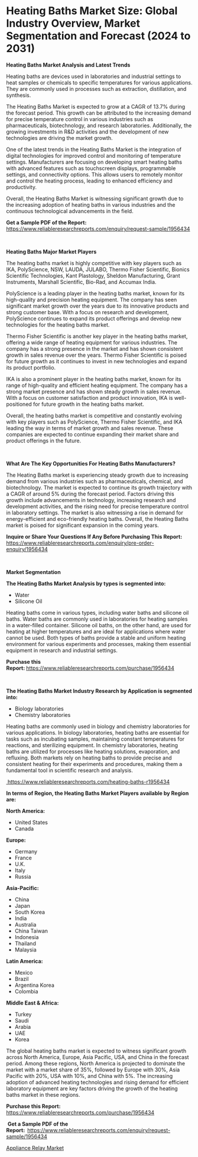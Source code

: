 <p><h1>Heating Baths Market Size: Global Industry Overview, Market Segmentation and Forecast (2024 to 2031)</h1></p><p><strong>Heating Baths Market Analysis and Latest Trends</strong></p>
<p><p>Heating baths are devices used in laboratories and industrial settings to heat samples or chemicals to specific temperatures for various applications. They are commonly used in processes such as extraction, distillation, and synthesis. </p><p>The Heating Baths Market is expected to grow at a CAGR of 13.7% during the forecast period. This growth can be attributed to the increasing demand for precise temperature control in various industries such as pharmaceuticals, biotechnology, and research laboratories. Additionally, the growing investments in R&D activities and the development of new technologies are driving the market growth.</p><p>One of the latest trends in the Heating Baths Market is the integration of digital technologies for improved control and monitoring of temperature settings. Manufacturers are focusing on developing smart heating baths with advanced features such as touchscreen displays, programmable settings, and connectivity options. This allows users to remotely monitor and control the heating process, leading to enhanced efficiency and productivity.</p><p>Overall, the Heating Baths Market is witnessing significant growth due to the increasing adoption of heating baths in various industries and the continuous technological advancements in the field.</p></p>
<p><strong>Get a Sample PDF of the Report:&nbsp;</strong> <a href="https://www.reliableresearchreports.com/enquiry/request-sample/1956434">https://www.reliableresearchreports.com/enquiry/request-sample/1956434</a></p>
<p>&nbsp;</p>
<p><strong>Heating Baths Major Market Players</strong></p>
<p><p>The heating baths market is highly competitive with key players such as IKA, PolyScience, NSW, LAUDA, JULABO, Thermo Fisher Scientific, Bionics Scientific Technologies, Kant Plastology, Sheldon Manufacturing, Grant Instruments, Marshall Scientific, Bio-Rad, and Accumax India. </p><p>PolyScience is a leading player in the heating baths market, known for its high-quality and precision heating equipment. The company has seen significant market growth over the years due to its innovative products and strong customer base. With a focus on research and development, PolyScience continues to expand its product offerings and develop new technologies for the heating baths market.</p><p>Thermo Fisher Scientific is another key player in the heating baths market, offering a wide range of heating equipment for various industries. The company has a strong presence in the market and has shown consistent growth in sales revenue over the years. Thermo Fisher Scientific is poised for future growth as it continues to invest in new technologies and expand its product portfolio.</p><p>IKA is also a prominent player in the heating baths market, known for its range of high-quality and efficient heating equipment. The company has a strong market presence and has shown steady growth in sales revenue. With a focus on customer satisfaction and product innovation, IKA is well-positioned for future growth in the heating baths market.</p><p>Overall, the heating baths market is competitive and constantly evolving with key players such as PolyScience, Thermo Fisher Scientific, and IKA leading the way in terms of market growth and sales revenue. These companies are expected to continue expanding their market share and product offerings in the future.</p></p>
<p>&nbsp;</p>
<p><strong>What Are The Key Opportunities For Heating Baths Manufacturers?</strong></p>
<p><p>The Heating Baths market is experiencing steady growth due to increasing demand from various industries such as pharmaceuticals, chemical, and biotechnology. The market is expected to continue its growth trajectory with a CAGR of around 5% during the forecast period. Factors driving this growth include advancements in technology, increasing research and development activities, and the rising need for precise temperature control in laboratory settings. The market is also witnessing a rise in demand for energy-efficient and eco-friendly heating baths. Overall, the Heating Baths market is poised for significant expansion in the coming years.</p></p>
<p><strong>Inquire or Share Your Questions If Any Before Purchasing This Report:</strong> <a href="https://www.reliableresearchreports.com/enquiry/pre-order-enquiry/1956434">https://www.reliableresearchreports.com/enquiry/pre-order-enquiry/1956434</a></p>
<p>&nbsp;</p>
<p><strong>Market Segmentation</strong></p>
<p><strong>The Heating Baths Market Analysis by types is segmented into:</strong></p>
<p><ul><li>Water</li><li>Silicone Oil</li></ul></p>
<p><p>Heating baths come in various types, including water baths and silicone oil baths. Water baths are commonly used in laboratories for heating samples in a water-filled container. Silicone oil baths, on the other hand, are used for heating at higher temperatures and are ideal for applications where water cannot be used. Both types of baths provide a stable and uniform heating environment for various experiments and processes, making them essential equipment in research and industrial settings.</p></p>
<p><strong>Purchase this Report:&nbsp;</strong><a href="https://www.reliableresearchreports.com/purchase/1956434">https://www.reliableresearchreports.com/purchase/1956434</a></p>
<p>&nbsp;</p>
<p><strong>The Heating Baths Market Industry Research by Application is segmented into:</strong></p>
<p><ul><li>Biology laboratories</li><li>Chemistry laboratories</li></ul></p>
<p><p>Heating baths are commonly used in biology and chemistry laboratories for various applications. In biology laboratories, heating baths are essential for tasks such as incubating samples, maintaining constant temperatures for reactions, and sterilizing equipment. In chemistry laboratories, heating baths are utilized for processes like heating solutions, evaporation, and refluxing. Both markets rely on heating baths to provide precise and consistent heating for their experiments and procedures, making them a fundamental tool in scientific research and analysis.</p></p>
<p><a href="https://www.reliableresearchreports.com/heating-baths-r1956434">&nbsp;https://www.reliableresearchreports.com/heating-baths-r1956434</a></p>
<p><strong>In terms of Region, the Heating Baths Market Players available by Region are:</strong></p>
<p>
    <p> <strong> North America: </strong>
        <ul>
            <li>United States</li>
            <li>Canada</li>
        </ul>
        </p> 
    <p> <strong> Europe: </strong>
        <ul>
            <li>Germany</li>
            <li>France</li>
            <li>U.K.</li>
            <li>Italy</li>
            <li>Russia</li>
        </ul>
        </p> 
    <p> <strong> Asia-Pacific: </strong>
        <ul>
            <li>China</li>
            <li>Japan</li>
            <li>South Korea</li>
            <li>India</li>
            <li>Australia</li>
            <li>China Taiwan</li>
            <li>Indonesia</li>
            <li>Thailand</li>
            <li>Malaysia</li>
        </ul>
        </p> 
    <p> <strong> Latin America: </strong>
        <ul>
            <li>Mexico</li>
            <li>Brazil</li>
            <li>Argentina Korea</li>
            <li>Colombia</li>
        </ul>
        </p> 
    <p> <strong> Middle East & Africa: </strong>
        <ul>
            <li>Turkey</li>
            <li>Saudi</li>
            <li>Arabia</li>
            <li>UAE</li>
            <li>Korea</li>
        </ul>
    </p>
    </p>
<p><p>The global heating baths market is expected to witness significant growth across North America, Europe, Asia Pacific, USA, and China in the forecast period. Among these regions, North America is projected to dominate the market with a market share of 35%, followed by Europe with 30%, Asia Pacific with 20%, USA with 10%, and China with 5%. The increasing adoption of advanced heating technologies and rising demand for efficient laboratory equipment are key factors driving the growth of the heating baths market in these regions.</p></p>
<p><strong>Purchase this Report: </strong><a href="https://www.reliableresearchreports.com/purchase/1956434">https://www.reliableresearchreports.com/purchase/1956434</a></p>
<p>&nbsp;<strong>Get a Sample PDF of the Report:&nbsp;&nbsp;</strong><a href="https://www.reliableresearchreports.com/enquiry/request-sample/1956434">https://www.reliableresearchreports.com/enquiry/request-sample/1956434</a></p>
<p><strong></strong></p>
<p><p><a href="https://silk-columnist-571.notion.site/Appliance-Relay-Market-Size-Reveals-the-Best-Marketing-Channels-In-Global-Industry-ed89542d3f864bc1bb851415552eeb37">Appliance Relay Market</a></p></p>